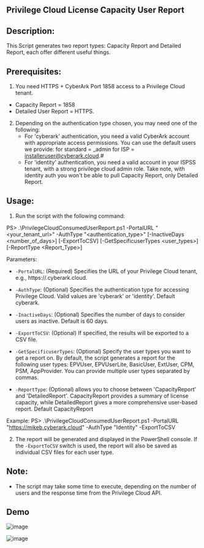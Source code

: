 **Privilege Cloud License Capacity User Report**
-------------

Description:
-------------
This Script generates two report types: Capacity Report and Detailed Report, each offer different useful things.

Prerequisites:
----------------
1. You need HTTPS + CyberArk Port 1858 access to a Privilege Cloud tenant.
 - Capacity Report = 1858
 - Detailed User Report = HTTPS.
2. Depending on the authentication type chosen, you may need one of the following:
   - For 'cyberark' authentication, you need a valid CyberArk account with appropriate access permissions. You can use the default users we provide:
 	for standard = <subdomain>_admin
	for ISP      = installeruser@cyberark.cloud.#
   - For 'identity' authentication, you need a valid account in your ISPSS tenant, with a strong privilege cloud admin role. Take note, with identity auth you won't be able to pull Capacity Report, only Detailed Report.

Usage:
------
1. Run the script with the following command:

PS> .\PrivilegeCloudConsumedUserReport.ps1 -PortalURL "<your_tenant_url>" -AuthType "<authentication_type>" [-InactiveDays <number_of_days>] [-ExportToCSV] [-GetSpecificuserTypes <user_types>] [-ReportType <Report_Type>]

Parameters:
- `-PortalURL`: (Required) Specifies the URL of your Privilege Cloud tenant, e.g., https://<subdomain>.cyberark.cloud.

- `-AuthType`: (Optional) Specifies the authentication type for accessing Privilege Cloud. Valid values are 'cyberark' or 'identity'. Default cyberark.

- `-InactiveDays`: (Optional) Specifies the number of days to consider users as inactive. Default is 60 days.

- `-ExportToCSV`: (Optional) If specified, the results will be exported to a CSV file.

- `-GetSpecificuserTypes`: (Optional) Specify the user types you want to get a report on. By default, the script generates a report for the following user types: EPVUser, EPVUserLite, BasicUser, ExtUser, CPM, PSM, AppProvider. You can provide multiple user types separated by commas.

- `-ReportType`: (Optional) allows you to choose between 'CapacityReport' and 'DetailedReport'. CapacityReport provides a summary of license capacity, while DetailedReport gives a more comprehensive user-based report. Default CapacityReport

Example:
PS> .\PrivilegeCloudConsumedUserReport.ps1 -PortalURL "https://mikeb.cyberark.cloud" -AuthType "Identity" -ExportToCSV

2. The report will be generated and displayed in the PowerShell console. If the `-ExportToCSV` switch is used, the report will also be saved as individual CSV files for each user type.


Note:
-----
- The script may take some time to execute, depending on the number of users and the response time from the Privilege Cloud API.

**Demo**
--------

![image](https://github.com/pCloudServices/Reports/assets/29689227/38263093-6605-4a9c-8c41-c650fe2c0047)

![image](https://github.com/pCloudServices/Reports/assets/29689227/29cc786d-f384-4aea-a753-ac99fb92aaaa)

